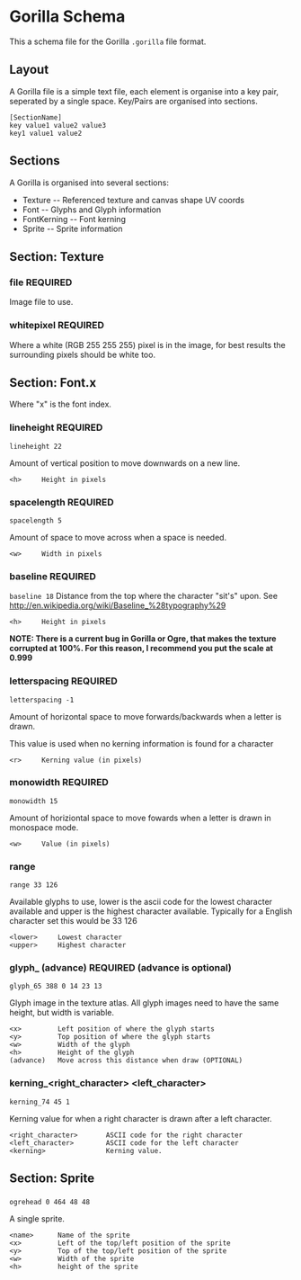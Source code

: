 Gorilla Schema
==============

This a schema file for the Gorilla `.gorilla` file format.

Layout
------

A Gorilla file is a simple text file, each element is organise into a key pair, seperated by a single space. Key/Pairs are organised into sections.

    [SectionName]
    key value1 value2 value3
    key1 value1 value2

Sections
--------

A Gorilla is organised into several sections:

* Texture -- Referenced texture and canvas shape UV coords
* Font -- Glyphs and Glyph information
* FontKerning -- Font kerning
* Sprite -- Sprite information

Section: Texture
----------------

### file <texturename>  REQUIRED

Image file to use.

### whitepixel <x> <y>   REQUIRED

Where a white (RGB 255 255 255) pixel is in the image, for best results the surrounding pixels should be white too.

Section: Font.x
---------------

Where "x" is the font index.

### lineheight <h>      REQUIRED
`lineheight 22`

Amount of vertical position to move downwards on a new line.

    <h>     Height in pixels

### spacelength <w>     REQUIRED
`spacelength 5`

Amount of space to move across when a space is needed.

    <w>     Width in pixels

### baseline <h>        REQUIRED
`baseline 18`
Distance from the top where the character "sit's" upon. See http://en.wikipedia.org/wiki/Baseline_%28typography%29

    <h>     Height in pixels

**NOTE: There is a current bug in Gorilla or Ogre, that makes the texture corrupted at 100%. For this reason, I recommend you put the scale at 0.999**

### letterspacing <k>         REQUIRED
`letterspacing -1`

Amount of horizontal space to move forwards/backwards when a letter is drawn. 

This value is used when no kerning information is found for a character

    <r>     Kerning value (in pixels)

### monowidth <w>       REQUIRED
`monowidth 15`

Amount of horiziontal space to move fowards when a letter is drawn in monospace mode.

    <w>     Value (in pixels)

### range <lower> <upper>
`range 33 126`

Available glyphs to use, lower is the ascii code for the lowest character available and upper is the highest character available. Typically for a English character set this would be 33 126

    <lower>     Lowest character
    <upper>     Highest character


### glyph_<id> <x> <y> <w> <h> (advance)        REQUIRED (advance is optional)
`glyph_65 388 0 14 23 13`

Glyph image in the texture atlas. All glyph images need to have the same height, but width is variable.

    <x>         Left position of where the glyph starts
    <y>         Top position of where the glyph starts
    <w>         Width of the glyph
    <h>         Height of the glyph
    (advance)   Move across this distance when draw (OPTIONAL)


### kerning_<right_character> <left_character> <kerning>
`kerning_74 45 1`

Kerning value for when a right character is drawn after a left character.

    <right_character>       ASCII code for the right character
    <left_character>        ASCII code for the left character
    <kerning>               Kerning value.

Section: Sprite
---------------

### <name> <x> <y> <w> <h>
`ogrehead 0 464 48 48`

A single sprite.

    <name>      Name of the sprite
    <x>         Left of the top/left position of the sprite
    <y>         Top of the top/left position of the sprite
    <w>         Width of the sprite
    <h>         height of the sprite


